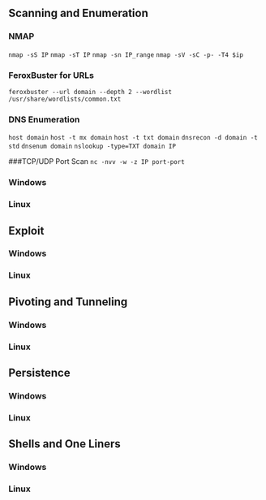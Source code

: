 ## Scanning and Enumeration

### NMAP
`nmap -sS IP`
`nmap -sT IP`
`nmap -sn IP_range`
`nmap -sV -sC -p- -T4 $ip`

### FeroxBuster for URLs
`feroxbuster --url domain --depth 2 --wordlist /usr/share/wordlists/common.txt`

### DNS Enumeration
`host domain`
`host -t mx domain`
`host -t txt domain`
`dnsrecon -d domain -t std`
`dnsenum domain`
`nslookup -type=TXT domain IP`

###TCP/UDP Port Scan
`nc -nvv -w -z IP port-port`

### Windows

### Linux

## Exploit

### Windows

### Linux

## Pivoting and Tunneling

### Windows

### Linux

## Persistence

### Windows

### Linux

## Shells and One Liners

### Windows

### Linux

